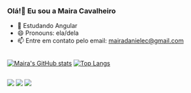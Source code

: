 ### Olá!👋 Eu sou a Maira Cavalheiro

- 🌱 Estudando Angular
- 😄 Pronouns: ela/dela
- 📫 Entre em contato pelo email: mairadanielec@gmail.com

##

<div>

[![Maira's GitHub stats](https://github-readme-stats.vercel.app/api?username=maiCavalheiro&show_icons=true&theme=radical&hide=contribs)](https://github.com/maiCavalheiro/github-readme-stats)
[![Top Langs](https://github-readme-stats.vercel.app/api/top-langs/?username=maiCavalheiro&layout=compact&theme=radical)](https://github.com/anuraghazra/github-readme-stats)

</div>

##

<div>
  <a href="https://instagram.com/m4ira.c" target="_blank"><img src="https://img.shields.io/badge/-Instagram-%23E4405F?style=for-the-badge&logo=instagram&logoColor=white" target="_blank"></a>
  <a href="https://www.linkedin.com/in/maira-cavalheiro" target="_blank"><img src="https://img.shields.io/badge/-LinkedIn-%230077B5?style=for-the-badge&logo=linkedin&logoColor=white" target="_blank"></a> 
  <a href ="mailto:mairadanielec@gmail.com"><img src="https://img.shields.io/badge/Gmail-D14836?style=for-the-badge&logo=gmail&logoColor=white" target="_blank"></a>

</div>
